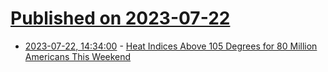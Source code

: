 # [Published on 2023-07-22](index.md)

* [2023-07-22, 14:34:00](https://news.slashdot.org/story/23/07/22/0144208/heat-indices-above-105-degrees-for-80-million-americans-this-weekend?utm_source=rss1.0mainlinkanon&utm_medium=feed) - [Heat Indices Above 105 Degrees for 80 Million Americans This Weekend](https://news.slashdot.org/story/23/07/22/0144208/heat-indices-above-105-degrees-for-80-million-americans-this-weekend?utm_source=rss1.0mainlinkanon&utm_medium=feed)

